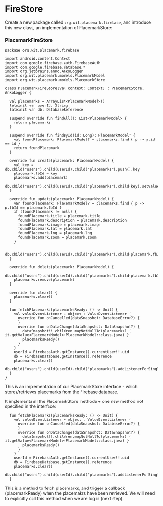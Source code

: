 # FireStore

Create a new package called `org.wit.placemark.firebase`, and introduce this new class, an implementation of PlacemarkStore:


### PlacemarkFireStore

~~~
package org.wit.placemark.firebase

import android.content.Context
import com.google.firebase.auth.FirebaseAuth
import com.google.firebase.database.*
import org.jetbrains.anko.AnkoLogger
import org.wit.placemark.models.PlacemarkModel
import org.wit.placemark.models.PlacemarkStore

class PlacemarkFireStore(val context: Context) : PlacemarkStore, AnkoLogger {

  val placemarks = ArrayList<PlacemarkModel>()
  lateinit var userId: String
  lateinit var db: DatabaseReference

  suspend override fun findAll(): List<PlacemarkModel> {
    return placemarks
  }

  suspend override fun findById(id: Long): PlacemarkModel? {
    val foundPlacemark: PlacemarkModel? = placemarks.find { p -> p.id == id }
    return foundPlacemark
  }

  override fun create(placemark: PlacemarkModel) {
    val key = db.child("users").child(userId).child("placemarks").push().key
    placemark.fbId = key
    placemarks.add(placemark)
    db.child("users").child(userId).child("placemarks").child(key).setValue(placemark)
  }

  override fun update(placemark: PlacemarkModel) {
    var foundPlacemark: PlacemarkModel? = placemarks.find { p -> p.fbId == placemark.fbId }
    if (foundPlacemark != null) {
      foundPlacemark.title = placemark.title
      foundPlacemark.description = placemark.description
      foundPlacemark.image = placemark.image
      foundPlacemark.lat = placemark.lat
      foundPlacemark.lng = placemark.lng
      foundPlacemark.zoom = placemark.zoom
    }

    db.child("users").child(userId).child("placemarks").child(placemark.fbId).setValue(placemark)
  }

  override fun delete(placemark: PlacemarkModel) {
    db.child("users").child(userId).child("placemarks").child(placemark.fbId).removeValue()
    placemarks.remove(placemark)
  }

  override fun clear() {
    placemarks.clear()
  }

  fun fetchPlacemarks(placemarksReady: () -> Unit) {
    val valueEventListener = object : ValueEventListener {
      override fun onCancelled(dataSnapshot: DatabaseError?) {
      }
      override fun onDataChange(dataSnapshot: DataSnapshot?) {
        dataSnapshot!!.children.mapNotNullTo(placemarks) { it.getValue<PlacemarkModel>(PlacemarkModel::class.java) }
        placemarksReady()
      }
    }
    userId = FirebaseAuth.getInstance().currentUser!!.uid
    db = FirebaseDatabase.getInstance().reference
    placemarks.clear()
    db.child("users").child(userId).child("placemarks").addListenerForSingleValueEvent(valueEventListener)
  }
}
~~~


This is an implementation of our PlacemarkStore interface - which stores/retrieves placemarks from the Firebase database.

It implements all the PlacemarkStore methods + one new method not specified in the interface:

~~~
  fun fetchPlacemarks(placemarksReady: () -> Unit) {
    val valueEventListener = object : ValueEventListener {
      override fun onCancelled(dataSnapshot: DatabaseError?) {
      }
      override fun onDataChange(dataSnapshot: DataSnapshot?) {
        dataSnapshot!!.children.mapNotNullTo(placemarks) { it.getValue<PlacemarkModel>(PlacemarkModel::class.java) }
        placemarksReady()
      }
    }
    userId = FirebaseAuth.getInstance().currentUser!!.uid
    db = FirebaseDatabase.getInstance().reference
    placemarks.clear()
    db.child("users").child(userId).child("placemarks").addListenerForSingleValueEvent(valueEventListener)
  }
~~~

This is a method to fetch placemarks, and trigger a callback (placemarkReady) when the placemakrs have been retrieved. We will need to explicitly call this method when we are log in (next step).


